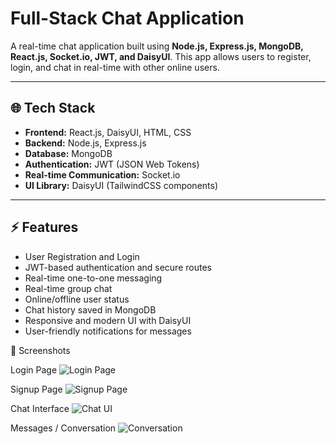 # Full-Stack Chat Application

A real-time chat application built using **Node.js, Express.js, MongoDB, React.js, Socket.io, JWT, and DaisyUI**. This app allows users to register, login, and chat in real-time with other online users.

---

## 🌐 Tech Stack

* **Frontend:** React.js, DaisyUI, HTML, CSS
* **Backend:** Node.js, Express.js
* **Database:** MongoDB
* **Authentication:** JWT (JSON Web Tokens)
* **Real-time Communication:** Socket.io
* **UI Library:** DaisyUI (TailwindCSS components)

---

## ⚡ Features

* User Registration and Login
* JWT-based authentication and secure routes
* Real-time one-to-one messaging
* Real-time group chat
* Online/offline user status
* Chat history saved in MongoDB
* Responsive and modern UI with DaisyUI
* User-friendly notifications for messages

📸 Screenshots

Login Page
![Login Page](./screenshots/login.png)


Signup Page
![Signup Page](./screenshots/login.png)


Chat Interface
![Chat UI](./screenshots/login.png)


Messages / Conversation
![Conversation](./screenshots/login.png)
